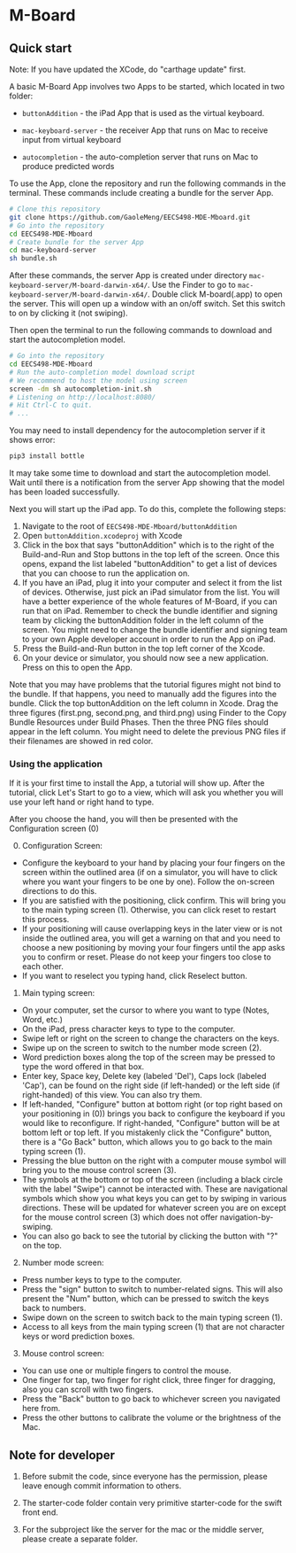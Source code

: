 # M-Board

## Quick start

Note: If you have updated the XCode, do "carthage update" first.

A basic M-Board App involves two Apps to be started, which located in two folder:

- `buttonAddition` - the iPad App that is used as the virtual keyboard.

- `mac-keyboard-server` - the receiver App that runs on Mac to receive input from virtual keyboard

- `autocompletion` - the auto-completion server that runs on Mac to produce predicted words

To use the App, clone the repository and run the following commands in the terminal. These commands include creating a bundle for the server App.

```bash
# Clone this repository
git clone https://github.com/GaoleMeng/EECS498-MDE-Mboard.git
# Go into the repository
cd EECS498-MDE-Mboard
# Create bundle for the server App
cd mac-keyboard-server
sh bundle.sh
```

After these commands, the server App is created under directory `mac-keyboard-server/M-board-darwin-x64/`. Use the Finder to go to `mac-keyboard-server/M-board-darwin-x64/`. Double click M-board(.app) to open the server. This will open up a window with an on/off switch. Set this switch to on by clicking it (not swiping). 

Then open the terminal to run the following commands to download and start the autocompletion model. 

```bash
# Go into the repository
cd EECS498-MDE-Mboard
# Run the auto-completion model download script
# We recommend to host the model using screen
screen -dm sh autocompletion-init.sh
# Listening on http://localhost:8080/
# Hit Ctrl-C to quit.
# ...
```

You may need to install dependency for the autocompletion server if it shows error:
```bash
pip3 install bottle
```

It may take some time to download and start the autocompletion model. Wait until there is a notification from the server App showing that the model has been loaded successfully. 

Next you will start up the iPad app. To do this, complete the following steps:
1. Navigate to the root of `EECS498-MDE-Mboard/buttonAddition`
2. Open `buttonAddition.xcodeproj` with Xcode
3. Click in the box that says "buttonAddition" which is to the right of the Build-and-Run and Stop buttons in the top left of the screen. Once this opens, expand the list labeled "buttonAddition" to get a list of devices that you can choose to run the application on.
4. If you have an iPad, plug it into your computer and select it from the list of devices. Otherwise, just pick an iPad simulator from the list. You will have a better experience of the whole features of M-Board, if you can run that on iPad. Remember to check the bundle identifier and signing team by clicking the buttonAddition folder in the left column of the screen. You might need to change the bundle identifier and signing team to your own Apple developer account in order to run the App on iPad.
5. Press the Build-and-Run button in the top left corner of the Xcode.
6. On your device or simulator, you should now see a new application. Press on this to open the App.

Note that you may have problems that the tutorial figures might not bind to the bundle. If that happens, you need to manually add the figures into the bundle. Click the top buttonAddition on the left column in Xcode. Drag the three figures (first.png, second.png, and third.png) using Finder to the Copy Bundle Resources under Build Phases. Then the three PNG files should appear in the left column. You might need to delete the previous PNG files if their filenames are showed in red color.


### Using the application
If it is your first time to install the App, a tutorial will show up. After the tutorial, click Let's Start to go to a view, which will ask you whether you will use your left hand or right hand to type. 

After you choose the hand, you will then be presented with the Configuration screen (0)

0. Configuration Screen:
- Configure the keyboard to your hand by placing your four fingers on the screen within the outlined area (if on a simulator, you will have to click where you want your fingers to be one by one). Follow the on-screen directions to do this.
- If you are satisfied with the positioning, click confirm. This will bring you to the main typing screen (1). Otherwise, you can click reset to restart this process.
- If your positioning will cause overlapping keys in the later view or is not inside the outlined area, you will get a warning on that and you need to choose a new positioning by moving your four fingers until the app asks you to confirm or reset. Please do not keep your fingers too close to each other.
- If you want to reselect you typing hand, click Reselect button.

1. Main typing screen:
- On your computer, set the cursor to where you want to type (Notes, Word, etc.)
- On the iPad, press character keys to type to the computer.
- Swipe left or right on the screen to change the characters on the keys.
- Swipe up on the screen to switch to the number mode screen (2).
- Word prediction boxes along the top of the screen may be pressed to type the word offered in that box.
- Enter key, Space key, Delete key (labeled 'Del'), Caps lock (labeled 'Cap'), can be found on the right side (if left-handed) or the left side (if right-handed) of this view. You can also try them.
- If left-handed, "Configure" button at bottom right (or top right based on your positioning in (0)) brings you back to configure the keyboard if you would like to reconfigure. If right-handed, "Configure" button will be at bottom left or top left. If you mistakenly click the "Configure" button, there is a "Go Back" button, which allows you to go back to the main typing screen (1).
- Pressing the blue button on the right with a computer mouse symbol will bring you to the mouse control screen (3).
- The symbols at the bottom or top of the screen (including a black circle with the label "Swipe") cannot be interacted with. These are navigational symbols which show you what keys you can get to by swiping in various directions. These will be updated for whatever screen you are on except for the mouse control screen (3) which does not offer navigation-by-swiping.
- You can also go back to see the tutorial by clicking the button with "?" on the top.

2. Number mode screen:
- Press number keys to type to the computer.
- Press the "sign" button to switch to number-related signs. This will also present the "Num" button, which can be pressed to switch the keys back to numbers.
- Swipe down on the screen to switch back to the main typing screen (1).
- Access to all keys from the main typing screen (1) that are not character keys or word prediction boxes.

3. Mouse control screen:
- You can use one or multiple fingers to control the mouse.
- One finger for tap, two finger for right click, three finger for dragging, also you can scroll with two fingers.
- Press the "Back" button to go back to whichever screen you navigated here from.
- Press the other buttons to calibrate the volume or the brightness of the Mac.


## Note for developer
1. Before submit the code, since everyone has the permission, please leave enough commit information to others.

2. The starter-code folder contain very primitive starter-code for the swift front end.

3. For the subproject like the server for the mac or the middle server, please create a separate folder.
